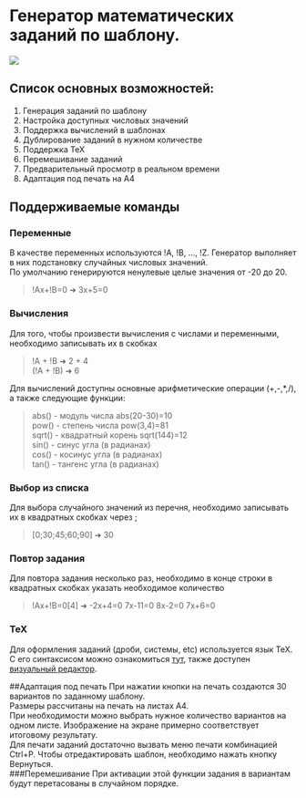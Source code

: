 # Генератор математических заданий по шаблону.
![](https://i.ibb.co/VNnwFh7/index-html.png)

## Список основных возможностей:
1. Генерация заданий по шаблону
2. Настройка доступных числовых значений
3. Поддержка вычислений в шаблонах
4. Дублирование заданий в нужном количестве
5. Поддержка TeX
6. Перемешивание заданий
7. Предварительный просмотр в реальном времени
8. Адаптация под печать на A4

## Поддерживаемые команды
### Переменные 
В качестве переменных используются !A, !B, ..., !Z. Генератор выполняет в них подстановку случайных числовых значений.  
По умолчанию генерируются ненулевые целые значения от -20 до 20.
>!Ax+!B=0 ➜ 3x+5=0

### Вычисления
Для того, чтобы произвести вычисления с числами и переменными, необходимо записывать их в скобках
>!A + !B ➜ 2 + 4  
>(!A + !B) ➜ 6

Для вычислений доступны основные арифметические операции (+,-,*,/), а также следующие функции:
>abs() - модуль числа abs(20-30)=10  
>pow() - степень числа pow(3,4)=81  
>sqrt() - квадратный корень sqrt(144)=12  
>sin() - синус угла (в радианах)  
>cos() - косинус угла (в радианах)  
>tan() - тангенс угла (в радианах)  

### Выбор из списка
Для выбора случайного значений из перечня, необходимо записывать их в квадратных скобках через ;
>[0;30;45;60;90] ➜ 30

### Повтор задания
Для повтора задания несколько раз, необходимо в конце строки в квадратных скобках указать необходимое количество
>!Ax+!B=0[4] ➜ -2x+4=0 7x-11=0 8x-2=0 7x+6=0

### TeX
Для оформления заданий (дроби, системы, etc) используется язык TeX. С его синтаксисом можно ознакомиться [тут](https://en.wikibooks.org/wiki/LaTeX/Mathematics), также доступен [визуальный редактор](http://hostmath.com).

##Адаптация под печать
При нажатии кнопки на печать создаются 30 вариантов по заданному шаблону.  
Размеры рассчитаны на печать на листах A4.  
При необходимости можно выбрать нужное количество вариантов на одном листе. Изображение на экране примерно соответствует итоговому результату.  
Для печати заданий достаточно вызвать меню печати комбинацией Ctrl+P.
Чтобы отредактировать шаблон, необходимо нажать кнопку Вернуться.  
###Перемешивание
При активации этой функции задания в вариантам будут перетасованы в случайном порядке.